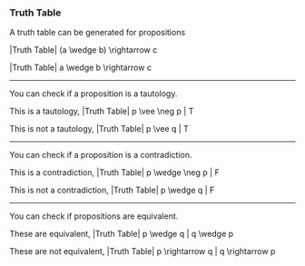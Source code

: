 ### Truth Table

A truth table can be generated for propositions

|Truth Table| (a \wedge b) \rightarrow c

|Truth Table| a \wedge b \rightarrow c

-----

You can check if a proposition is a tautology.

This is a tautology,
|Truth Table| p \vee \neg p | T

This is not a tautology,
|Truth Table| p \vee q | T

-----

You can check if a proposition is a contradiction.

This is a contradiction,
|Truth Table| p \wedge \neg p | F

This is not a contradiction,
|Truth Table| p \wedge q | F

-----

You can check if propositions are equivalent.

These are equivalent,
|Truth Table| p \wedge q | q \wedge p

These are not equivalent,
|Truth Table| p \rightarrow q | q \rightarrow p
